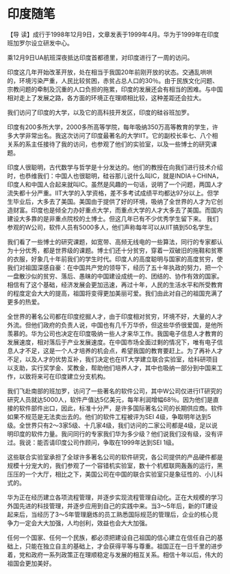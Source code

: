 # 印度随笔

【导 读】成行于1998年12月9日，文章发表于1999年4月。华为于1999年在印度班加罗尔设立研发中心。

乘12月9日UA航班深夜抵达印度首都德里，对印度进行了一周的访问。

印度这几年开始改革开放，处在相当于我国20年前刚开放的状态。交通乱哄哄的，环境污染严重，人民比较贫困，赤贫占总人口的30％。由于民族文化问题、宗教问题的牵制及沉重的人口负担的拖累，印度的发展还会有相当的困难。与中国相对走上了发展之路，各方面的环境正在理顺相比较，这种差距还会拉大。

我们访问了印度的大学，以及它的高科技开发区，印度的硅谷班加罗。

印度有200多所大学，2000多所高等学院，每年吸纳350万高等教育的学生，许多大学非常出名。我这次访问了印度最著名的大学IIT。它的副校长率七、八个相关系的系主任接待了我的访问，也参观了他们的实验室，以及一些博士的研究课题。

印度人很聪明，古代数学与哲学是十分发达的。他们的教授在向我们进行技术介绍时，也恭维我们：中国人也很聪明，硅谷那儿说什么叫IC，就是INDIA＋CHINA，印度人和中国人合起来就叫IC。虽然是风趣的一句话，说明了一个问题，两国人才流失都十分严重。IIT大学的入学资格，差不多考试成绩平均都达97分以上。但学生毕业后，大多去了美国。美国由于提供了好的环境，吸纳了全世界的人才为它创造财富。印度也是倾全力办好重点大学，而重点大学的人才大多去了美国。而国内建设大多靠的是非重点院校的土博士。但这几年已有不少优秀学生留下来。 我们参观的W公司，软件人员有5000多人，他们声称每年可以从IIT搞到50名学生。

我们看了一些博士的研究课题，如宽带、高频无线电的一些算法，同行的专家都认为十分优秀，都是世界级的课题。博士们还十分贫穷，穿着一双破旧的拖鞋和贫寒的衣服，好象几十年前我们的学生时代。印度人的高度聪明与国家的高度贫穷，使我们对祖国深感自豪：在中国共产党的领导下，经历了五十年执政的努力，把一个一盘散沙似的贫穷、落后、愚昧的中国建设成统一的、团结的、协作有效的国家。相信有了这个基础，经济发展会更加迅速，再过十年，人民的生活水平和所受教育的程度定会大大的提高，祖国将变得更加美丽可爱。我们由此对自己的祖国充满了更多的热爱。

全世界的著名公司都在印度挖掘人才，由于印度相对贫穷，环境不好，大量的人才外流。但他们政府的负责人说，中国也有几千万华侨，但这些华侨很爱国，是他所羡慕的。华为公司也决定在印度吸纳一些人才来华工作。我国电子信息人才教育的发展速度，相对落后于产业发展速度。在中国市场全面过剩的情况下，唯有电子信息人才不足，这是一个人才培养的机会点，希望我国的教育要赶上。为了再补人才不足，以及人才的优势互补，我们决定也在IIT大学建立联合实验室，给科研项目以支助，实行奖学金、奖教金，帮助他们培养人才，其中也吸纳一部分到中国来工作，以致将来可在印度建立分支机构。

我们飞赴南部的班加罗，访问了一些著名的软件公司，其中W公司仅进行IT研究的研究人员就达5000人，软件产值达5亿美元，每年利润增幅68％。因为他们是直接的软件部件出口，因此，标准十分严，是许多国际著名公司的长期供应商。软件如果不规范是无法卖出去的。他们的软件工程被评为SEI 4级，争取明年达到5级。全世界只有2～3家5级、十几家4级，我们访问的二家公司都是4级，足以说明印度的软件力量。我问同行的专家我们华为多少级？他们说我们没有级，没有评过。我说：能否请印度公司作顾问，争取在1999年达到SEI 1级。

这些联合实验室承担了全球许多著名公司的软件研究，各公司提供的产品硬件都是规模十分宠大的，我们参观了一个容错机实验室，数十个机框联网轰轰的运行，黑压压的一个大厅，相比之下，美国公司在中国的联合实验室只是象征性的、小儿科式的。

华为正在经历建立各项流程管理，并逐步实现流程管理自动化。正在大规模的学习外国先进的科技管理，并逐步应用到自己的实践中来。当3～5年后，新的IT建设起来后，当经历了3～5年管理磨炼的员工熟悉国际规范的管理后，企业的核心竞争力一定会大大加强，人均创利，效益也会大大加强。

任何一个国家、任何一个民族，都必须把建设自己祖国的信心建立在信任自己的基础上，只能在独立自主的基础上，才会获得平等与尊重。祖国正在一日千里的进步着，党和政府一系列政策正在理顺稳定与发展的相互关系。相信十年以后，伟大的祖国会更加美好。

